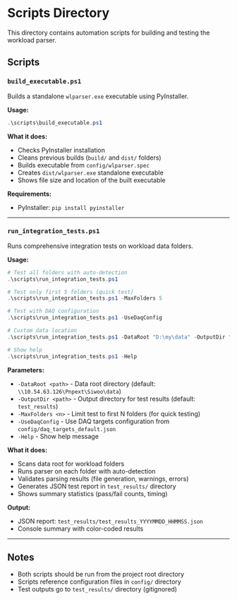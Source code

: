 # Scripts Directory

This directory contains automation scripts for building and testing the workload parser.

## Scripts

### `build_executable.ps1`

Builds a standalone `wlparser.exe` executable using PyInstaller.

**Usage:**
```powershell
.\scripts\build_executable.ps1
```

**What it does:**
- Checks PyInstaller installation
- Cleans previous builds (`build/` and `dist/` folders)
- Builds executable from `config/wlparser.spec`
- Creates `dist/wlparser.exe` standalone executable
- Shows file size and location of the built executable

**Requirements:**
- PyInstaller: `pip install pyinstaller`

---

### `run_integration_tests.ps1`

Runs comprehensive integration tests on workload data folders.

**Usage:**
```powershell
# Test all folders with auto-detection
.\scripts\run_integration_tests.ps1

# Test only first 5 folders (quick test)
.\scripts\run_integration_tests.ps1 -MaxFolders 5

# Test with DAQ configuration
.\scripts\run_integration_tests.ps1 -UseDaqConfig

# Custom data location
.\scripts\run_integration_tests.ps1 -DataRoot "D:\my\data" -OutputDir "my_results"

# Show help
.\scripts\run_integration_tests.ps1 -Help
```

**Parameters:**
- `-DataRoot <path>` - Data root directory (default: `\\10.54.63.126\Pnpext\Siwoo\data`)
- `-OutputDir <path>` - Output directory for test results (default: `test_results`)
- `-MaxFolders <n>` - Limit test to first N folders (for quick testing)
- `-UseDaqConfig` - Use DAQ targets configuration from `config/daq_targets_default.json`
- `-Help` - Show help message

**What it does:**
- Scans data root for workload folders
- Runs parser on each folder with auto-detection
- Validates parsing results (file generation, warnings, errors)
- Generates JSON test report in `test_results/` directory
- Shows summary statistics (pass/fail counts, timing)

**Output:**
- JSON report: `test_results/test_results_YYYYMMDD_HHMMSS.json`
- Console summary with color-coded results

---

## Notes

- Both scripts should be run from the project root directory
- Scripts reference configuration files in `config/` directory
- Test outputs go to `test_results/` directory (gitignored)
